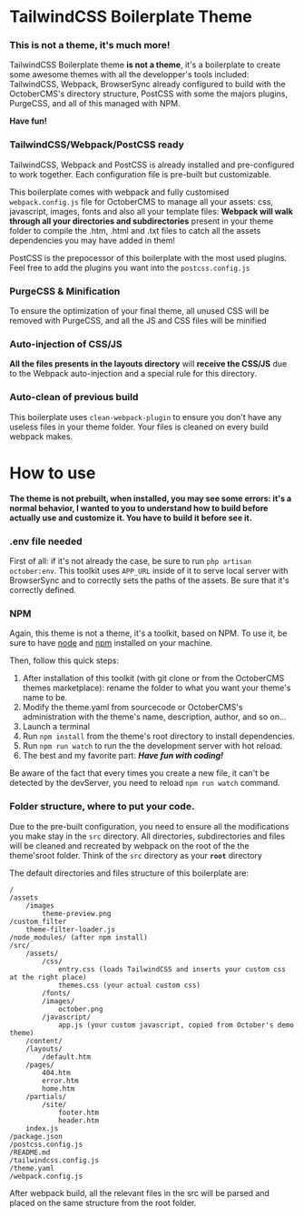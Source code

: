 TailwindCSS Boilerplate Theme
=============================

### This is not a theme, it's much more!

TailwindCSS Boilerplate theme **is not a theme**, it's a boilerplate to create some awesome themes with all the developper's tools included: TailwindCSS, Webpack, BrowserSync already configured to build with the OctoberCMS's directory structure, PostCSS with some the majors plugins, PurgeCSS, and all of this managed with NPM.

**Have fun!**

### TailwindCSS/Webpack/PostCSS ready

TailwindCSS, Webpack and PostCSS is already installed and pre-configured to work together. Each configuration file is pre-built but customizable.

This boilerplate comes with webpack and fully customised `webpack.config.js` file for OctoberCMS to manage all your assets: css, javascript, images, fonts and also all your template files: **Webpack will walk through all your directories and subdirectories** present in your theme folder to compile the .htm, .html and .txt files to catch all the assets dependencies you may have added in them!

PostCSS is the prepocessor of this boilerplate with the most used plugins. Feel free to add the plugins you want into the `postcss.config.js`

### PurgeCSS & Minification

To ensure the optimization of your final theme, all unused CSS will be removed with PurgeCSS, and all the JS and CSS files will be minified

### Auto-injection of CSS/JS

**All the files presents in the layouts directory** will **receive the CSS/JS** due to the Webpack auto-injection and a special rule for this directory.

### Auto-clean of previous build

This boilerplate uses `clean-webpack-plugin` to ensure you don't have any useless files in your theme folder. Your files is cleaned on every build webpack makes.

How to use
==========

**The theme is not prebuilt, when installed, you may see some errors: it's a normal behavior, I wanted to you to understand how to build before actually use and customize it.
You have to build it before see it.**

### .env file needed
First of all: if it's not already the case, be sure to run `php artisan october:env`. This toolkit uses `APP_URL` inside of it to serve local server with BrowserSync and to correctly sets the paths of the assets. Be sure that it's correctly defined.

### NPM
Again, this theme is not a theme, it's a toolkit, based on NPM. To use it, be sure to have [node](https://github.com/nodejs/node) and [npm](https://github.com/npm/cli) installed on your machine.

Then, follow this quick steps:

1. After installation of this toolkit (with git clone or from the OctoberCMS themes marketplace): rename the folder to what you want your theme's name to be.
2. Modify the theme.yaml from sourcecode or OctoberCMS's administration with the theme's name, description, author, and so on...
3. Launch a terminal
4. Run `npm install` from the theme's root directory to install dependencies.
5. Run `npm run watch` to run the the development server with hot reload.
6. The best and my favorite part: ***Have fun with coding!***

Be aware of the fact that every times you create a new file, it can't be detected by the devServer, you need to reload `npm run watch` command.

### Folder structure, where to put your code.
Due to the pre-built configuration, you need to ensure all the modifications you make stay in the `src` directory. All directories, subdirectories and files will be cleaned and recreated by webpack on the root of the the theme'sroot folder. Think of the `src` directory as your **`root`** directory

The default directories and files structure of this boilerplate are:
```
/
/assets
    /images
        theme-preview.png
/custom_filter
    theme-filter-loader.js
/node_modules/ (after npm install)
/src/
    /assets/
        /css/
            entry.css (loads TailwindCSS and inserts your custom css at the right place)
            themes.css (your actual custom css)
        /fonts/
        /images/
            october.png
        /javascript/
            app.js (your custom javascript, copied from October's demo theme)
    /content/
    /layouts/
        /default.htm
    /pages/
        404.htm
        error.htm
        home.htm
    /partials/
        /site/
            footer.htm
            header.htm
    index.js
/package.json
/postcss.config.js
/README.md
/tailwindcss.config.js
/theme.yaml
/webpack.config.js
```

After webpack build, all the relevant files in the src will be parsed and placed on the same structure from the root folder.
